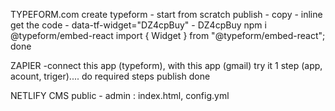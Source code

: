 TYPEFORM.com
create typeform - start from scratch
publish - copy - inline
get the code - data-tf-widget="DZ4cpBuy" - DZ4cpBuy
npm i @typeform/embed-react
import { Widget } from "@typeform/embed-react";
<Widget id="DZ4cpBuy" />
done

ZAPIER
-connect this app (typeform), with this app (gmail)
try it
1 step (app, acount, triger).... do required steps
publish
done

NETLIFY CMS
public - admin : index.html, config.yml


